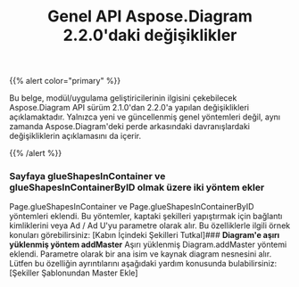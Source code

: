 ﻿---
title: Genel API Aspose.Diagram 2.2.0'daki değişiklikler
type: docs
weight: 20
url: /tr/java/public-api-changes-in-aspose-diagram-2-2-0/
---
{{% alert color="primary" %}} 

Bu belge, modül/uygulama geliştiricilerinin ilgisini çekebilecek Aspose.Diagram API sürüm 2.1.0'dan 2.2.0'a yapılan değişiklikleri açıklamaktadır. Yalnızca yeni ve güncellenmiş genel yöntemleri değil, aynı zamanda Aspose.Diagram'deki perde arkasındaki davranışlardaki değişikliklerin açıklamasını da içerir.

{{% /alert %}} 
### **Sayfaya glueShapesInContainer ve glueShapesInContainerByID olmak üzere iki yöntem ekler**
Page.glueShapesInContainer ve Page.glueShapesInContainerByID yöntemleri eklendi. Bu yöntemler, kaptaki şekilleri yapıştırmak için bağlantı kimliklerini veya Ad / Ad U'yu parametre olarak alır. Bu özelliklerle ilgili örnek konuları görebilirsiniz: [Kabın İçindeki Şekilleri Tutkal]### **Diagram'e aşırı yüklenmiş yöntem addMaster**
Aşırı yüklenmiş Diagram.addMaster yöntemi eklendi. Parametre olarak bir ana isim ve kaynak diagram nesnesini alır. Lütfen bu özelliğin ayrıntılarını aşağıdaki yardım konusunda bulabilirsiniz: [Şekiller Şablonundan Master Ekle]
